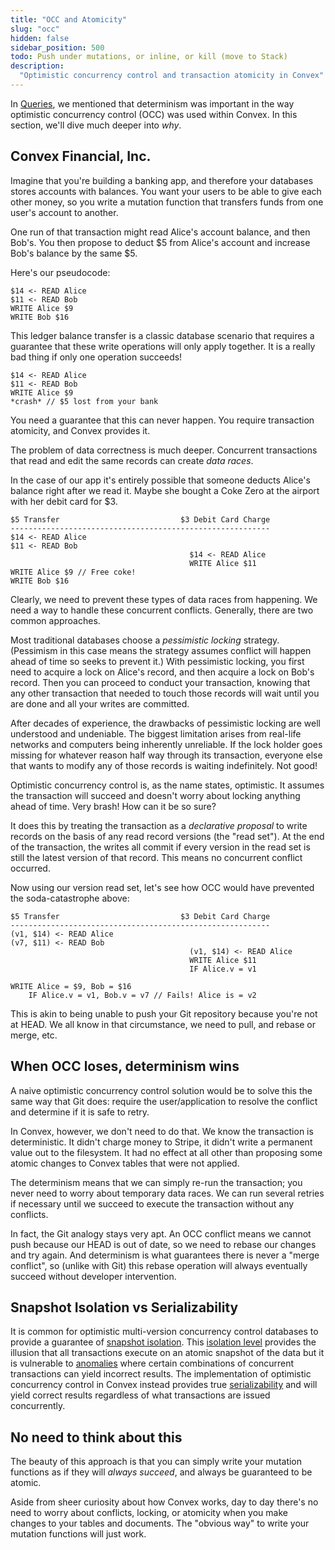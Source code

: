 ```yaml
---
title: "OCC and Atomicity"
slug: "occ"
hidden: false
sidebar_position: 500
todo: Push under mutations, or inline, or kill (move to Stack)
description:
  "Optimistic concurrency control and transaction atomicity in Convex"
---
```


In [Queries](/functions/query-functions.mdx), we mentioned that determinism was
important in the way optimistic concurrency control (OCC) was used within
Convex. In this section, we'll dive much deeper into _why_.

## Convex Financial, Inc.

Imagine that you're building a banking app, and therefore your databases stores
accounts with balances. You want your users to be able to give each other money,
so you write a mutation function that transfers funds from one user's account to
another.

One run of that transaction might read Alice's account balance, and then Bob's.
You then propose to deduct $5 from Alice's account and increase Bob's balance by
the same $5.

Here's our pseudocode:

```
$14 <- READ Alice
$11 <- READ Bob
WRITE Alice $9
WRITE Bob $16
```

This ledger balance transfer is a classic database scenario that requires a
guarantee that these write operations will only apply together. It is a really
bad thing if only one operation succeeds!

```
$14 <- READ Alice
$11 <- READ Bob
WRITE Alice $9
*crash* // $5 lost from your bank
```

You need a guarantee that this can never happen. You require transaction
atomicity, and Convex provides it.

The problem of data correctness is much deeper. Concurrent transactions that
read and edit the same records can create _data races_.

In the case of our app it's entirely possible that someone deducts Alice's
balance right after we read it. Maybe she bought a Coke Zero at the airport with
her debit card for $3.

```
$5 Transfer                           $3 Debit Card Charge
----------------------------------------------------------
$14 <- READ Alice
$11 <- READ Bob
                                        $14 <- READ Alice
                                        WRITE Alice $11
WRITE Alice $9 // Free coke!
WRITE Bob $16
```

Clearly, we need to prevent these types of data races from happening. We need a
way to handle these concurrent conflicts. Generally, there are two common
approaches.

Most traditional databases choose a _pessimistic locking_ strategy. (Pessimism
in this case means the strategy assumes conflict will happen ahead of time so
seeks to prevent it.) With pessimistic locking, you first need to acquire a lock
on Alice's record, and then acquire a lock on Bob's record. Then you can proceed
to conduct your transaction, knowing that any other transaction that needed to
touch those records will wait until you are done and all your writes are
committed.

After decades of experience, the drawbacks of pessimistic locking are well
understood and undeniable. The biggest limitation arises from real-life networks
and computers being inherently unreliable. If the lock holder goes missing for
whatever reason half way through its transaction, everyone else that wants to
modify any of those records is waiting indefinitely. Not good!

Optimistic concurrency control is, as the name states, optimistic. It assumes
the transaction will succeed and doesn't worry about locking anything ahead of
time. Very brash! How can it be so sure?

It does this by treating the transaction as a _declarative proposal_ to write
records on the basis of any read record versions (the "read set"). At the end of
the transaction, the writes all commit if every version in the read set is still
the latest version of that record. This means no concurrent conflict occurred.

Now using our version read set, let's see how OCC would have prevented the
soda-catastrophe above:

```
$5 Transfer                           $3 Debit Card Charge
----------------------------------------------------------
(v1, $14) <- READ Alice
(v7, $11) <- READ Bob
                                        (v1, $14) <- READ Alice
                                        WRITE Alice $11
                                        IF Alice.v = v1

WRITE Alice = $9, Bob = $16
    IF Alice.v = v1, Bob.v = v7 // Fails! Alice is = v2
```

This is akin to being unable to push your Git repository because you're not at
HEAD. We all know in that circumstance, we need to pull, and rebase or merge,
etc.

## When OCC loses, determinism wins

A naive optimistic concurrency control solution would be to solve this the same
way that Git does: require the user/application to resolve the conflict and
determine if it is safe to retry.

In Convex, however, we don't need to do that. We know the transaction is
deterministic. It didn't charge money to Stripe, it didn't write a permanent
value out to the filesystem. It had no effect at all other than proposing some
atomic changes to Convex tables that were not applied.

The determinism means that we can simply re-run the transaction; you never need
to worry about temporary data races. We can run several retries if necessary
until we succeed to execute the transaction without any conflicts.

<Admonition type="tip">

In fact, the Git analogy stays very apt. An OCC conflict means we cannot push
because our HEAD is out of date, so we need to rebase our changes and try again.
And determinism is what guarantees there is never a "merge conflict", so (unlike
with Git) this rebase operation will always eventually succeed without developer
intervention.

</Admonition>

## Snapshot Isolation vs Serializability

It is common for optimistic multi-version concurrency control databases to
provide a guarantee of
[snapshot isolation](https://en.wikipedia.org/wiki/Snapshot_isolation). This
[isolation level](<https://en.wikipedia.org/wiki/Isolation_(database_systems)>)
provides the illusion that all transactions execute on an atomic snapshot of the
data but it is vulnerable to
[anomalies](https://en.wikipedia.org/wiki/Snapshot_isolation#Definition) where
certain combinations of concurrent transactions can yield incorrect results. The
implementation of optimistic concurrency control in Convex instead provides true
[serializability](https://en.wikipedia.org/wiki/Serializability) and will yield
correct results regardless of what transactions are issued concurrently.

## No need to think about this

The beauty of this approach is that you can simply write your mutation functions
as if they will _always succeed_, and always be guaranteed to be atomic.

Aside from sheer curiosity about how Convex works, day to day there's no need to
worry about conflicts, locking, or atomicity when you make changes to your
tables and documents. The "obvious way" to write your mutation functions will
just work.
